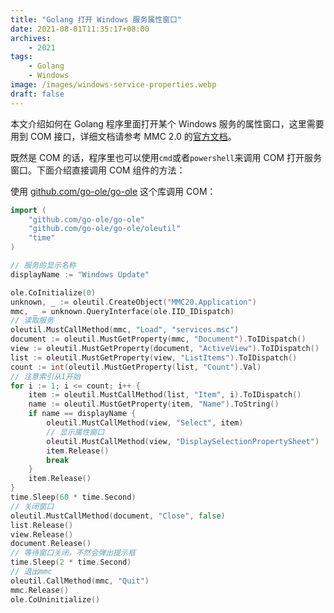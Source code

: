 ```yaml
---
title: "Golang 打开 Windows 服务属性窗口"
date: 2021-08-01T11:35:17+08:00
archives: 
    - 2021
tags:
    - Golang
    - Windows
image: /images/windows-service-properties.webp
draft: false
---
```


本文介绍如何在 Golang 程序里面打开某个 Windows 服务的属性窗口，这里需要用到 COM 接口，详细文档请参考 MMC 2.0 的[官方文档](https://docs.microsoft.com/en-us/previous-versions/windows/desktop/mmc/mmc-programmer-s-guide-overview)。

既然是 COM 的话，程序里也可以使用`cmd`或者`powershell`来调用 COM 打开服务窗口。下面介绍直接调用 COM 组件的方法：

使用 [github.com/go-ole/go-ole](https://github.com/go-ole/go-ole) 这个库调用 COM：
```go
import (
	"github.com/go-ole/go-ole"
	"github.com/go-ole/go-ole/oleutil"
	"time"
)

// 服务的显示名称
displayName := "Windows Update"

ole.CoInitialize(0)
unknown, _ := oleutil.CreateObject("MMC20.Application")
mmc, _ = unknown.QueryInterface(ole.IID_IDispatch)
// 读取服务
oleutil.MustCallMethod(mmc, "Load", "services.msc")
document := oleutil.MustGetProperty(mmc, "Document").ToIDispatch()
view := oleutil.MustGetProperty(document, "ActiveView").ToIDispatch()
list := oleutil.MustGetProperty(view, "ListItems").ToIDispatch()
count := int(oleutil.MustGetProperty(list, "Count").Val)
// 注意索引从1开始
for i := 1; i <= count; i++ {
    item := oleutil.MustCallMethod(list, "Item", i).ToIDispatch()
	name := oleutil.MustGetProperty(item, "Name").ToString()
	if name == displayName {
	    oleutil.MustCallMethod(view, "Select", item)
	    // 显示属性窗口
		oleutil.MustCallMethod(view, "DisplaySelectionPropertySheet")
		item.Release()
		break
	}
	item.Release()
}
time.Sleep(60 * time.Second)
// 关闭窗口
oleutil.MustCallMethod(document, "Close", false)
list.Release()
view.Release()
document.Release()
// 等待窗口关闭，不然会弹出提示框
time.Sleep(2 * time.Second)
// 退出mmc
oleutil.CallMethod(mmc, "Quit")
mmc.Release()
ole.CoUninitialize()
```
